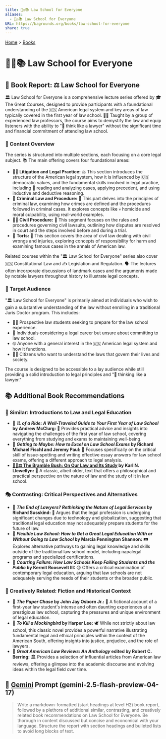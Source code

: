```yaml
---
title: 🧑‍⚖️📚 Law School for Everyone
aliases:
  - 🧑‍⚖️📚 Law School for Everyone
URL: https://bagrounds.org/books/law-school-for-everyone
share: true
---
```

[Home](../index.md) > [Books](./index.md)  
# 🧑‍⚖️📚 Law School for Everyone  
  
## 📖 Book Report: ⚖️ Law School for Everyone  
  
🏛️ Law School for Everyone is a comprehensive lecture series offered by 🎓 The Great Courses, designed to provide participants with a foundational understanding of the 🇺🇸 American legal system and key areas of law typically covered in the first year of law school. 👨‍🏫 Taught by a group of experienced law professors, the course aims to demystify the law and equip listeners with the ability to "🤔 think like a lawyer" without the significant time and financial commitment of attending law school.  
  
### 📑 Content Overview  
  
The series is structured into multiple sections, each focusing on a core legal subject. 📚 The main offering covers four foundational areas:  
  
* 👨‍⚖️ **Litigation and Legal Practice:** ⚖️ This section introduces the structure of the American legal system, how it is influenced by 🇺🇸 democratic values, and the fundamental skills involved in legal practice, including 📖 reading and analyzing cases, applying precedent, and using inductive and deductive reasoning.  
* 👮 **Criminal Law and Procedure:** 🔪 This part delves into the principles of criminal law, examining how crimes are defined and the procedures followed in criminal cases. It explores concepts like 💀 homicide and moral culpability, using real-world examples.  
* 👨‍⚖️ **Civil Procedure:** 📜 This segment focuses on the rules and procedures governing civil lawsuits, outlining how disputes are resolved in court and the steps involved before and during a trial.  
* 🤕 **Torts:** 🚧 This section covers the area of civil law dealing with civil wrongs and injuries, exploring concepts of responsibility for harm and examining famous cases in the annals of American law.  
  
Related courses within the "🏛️ Law School for Everyone" series also cover 🇺🇸 Constitutional Law and ✍️ Legislation and Regulation. 🗣️ The lectures often incorporate discussions of landmark cases and the arguments made by notable lawyers throughout history to illustrate legal concepts.  
  
### 🎯 Target Audience  
  
"🏛️ Law School for Everyone" is primarily aimed at individuals who wish to gain a substantive understanding of the law without enrolling in a traditional Juris Doctor program. This includes:  
  
* 🧑‍🎓 Prospective law students seeking to prepare for the law school experience.  
* 🤔 Individuals considering a legal career but unsure about committing to law school.  
* 🤓 Anyone with a general interest in the 🇺🇸 American legal system and how it functions.  
* 👨‍💼 Citizens who want to understand the laws that govern their lives and society.  
  
The course is designed to be accessible to a lay audience while still providing a solid introduction to legal principles and "🤔 thinking like a lawyer."  
  
## 📚 Additional Book Recommendations  
  
### 🏫 Similar: Introductions to Law and Legal Education  
  
* 📖 **_1L of a Ride: A Well-Traveled Guide to Your First Year of Law School_ by Andrew McClurg:** 📝 Provides practical advice and insights into navigating the challenges of the first year of law school, covering everything from studying and exams to maintaining well-being.  
* 📖 **_Getting to Maybe: How to Excel on Law School Exams_ by Richard Michael Fischl and Jeremy Paul:** 🧐 Focuses specifically on the critical skill of issue-spotting and writing effective essay answers for law school exams, offering a different approach to legal analysis.  
* **[📜🌿⚖️ The Bramble Bush: On Our Law and Its Study](./the-bramble-bush-on-our-law-and-its-study.md) by Karl N. Llewellyn:** 👴 A classic, albeit older, text that offers a philosophical and practical perspective on the nature of law and the study of it in law school.  
  
### 🎭 Contrasting: Critical Perspectives and Alternatives  
  
* 📖 **_The End of Lawyers? Rethinking the Nature of Legal Services_ by Richard Susskind:** 🤖 Argues that the legal profession is undergoing significant changes due to technology and globalization, suggesting that traditional legal education may not adequately prepare students for the future of law.  
* 📖 **_Flexible Law School: How to Get a Great Legal Education With or Without Going to Law School_ by Marcia Pennington Shannon:** 🛤️ Explores alternative pathways to gaining legal knowledge and skills outside of the traditional law school model, including параlegal programs and specialized certifications.  
* 📖 **_Courting Failure: How Law Schools Keep Failing Students and the Public_ by Kermit Roosevelt III:** 😠 Offers a critical examination of contemporary legal education, arguing that law schools are not adequately serving the needs of their students or the broader public.  
  
### 🎨 Creatively Related: Fiction and Historical Context  
  
* 📖 **_The Paper Chase_ by John Jay Osborn Jr.:** 📝 A fictional account of a first-year law student's intense and often daunting experiences at a prestigious law school, capturing the pressures and unique environment of legal education.  
* 📖 **_To Kill a Mockingbird_ by Harper Lee:** 🕊️ While not strictly about law school, this classic novel provides a powerful narrative illustrating fundamental legal and ethical principles within the context of the American South, offering insights into justice, prejudice, and the role of lawyers.  
* 📖 **_Great American Law Reviews: An Anthology_ edited by Robert C. Berring:** 🏛️ Provides a selection of influential articles from American law reviews, offering a glimpse into the academic discourse and evolving ideas within the legal field over time.  
  
## 💬 [Gemini](../software/gemini.md) Prompt (gemini-2.5-flash-preview-04-17)  
> Write a markdown-formatted (start headings at level H2) book report, followed by a plethora of additional similar, contrasting, and creatively related book recommendations on Law School for Everyone. Be thorough in content discussed but concise and economical with your language. Structure the report with section headings and bulleted lists to avoid long blocks of text.